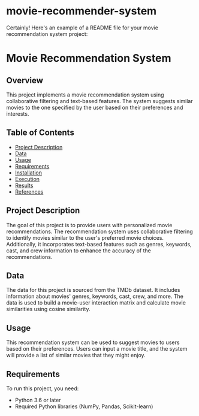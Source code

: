 # movie-recommender-system

Certainly! Here's an example of a README file for your movie recommendation system project:

# Movie Recommendation System

## Overview

This project implements a movie recommendation system using collaborative filtering and text-based features. The system suggests similar movies to the one specified by the user based on their preferences and interests.

## Table of Contents

- [Project Description](#project-description)
- [Data](#data)
- [Usage](#usage)
- [Requirements](#requirements)
- [Installation](#installation)
- [Execution](#execution)
- [Results](#results)
- [References](#references)

## Project Description

The goal of this project is to provide users with personalized movie recommendations.
The recommendation system uses collaborative filtering to identify movies similar to the user's preferred movie choices. Additionally, it incorporates text-based features such as genres, keywords, cast, and crew information to enhance the accuracy of the recommendations.

## Data

The data for this project is sourced from the TMDb dataset. It includes information about movies' genres, keywords, cast, crew, and more.
The data is used to build a movie-user interaction matrix and calculate movie similarities using cosine similarity.

## Usage

This recommendation system can be used to suggest movies to users based on their preferences. 
Users can input a movie title, and the system will provide a list of similar movies that they might enjoy.

## Requirements

To run this project, you need:

- Python 3.6 or later
- Required Python libraries (NumPy, Pandas, Scikit-learn)

